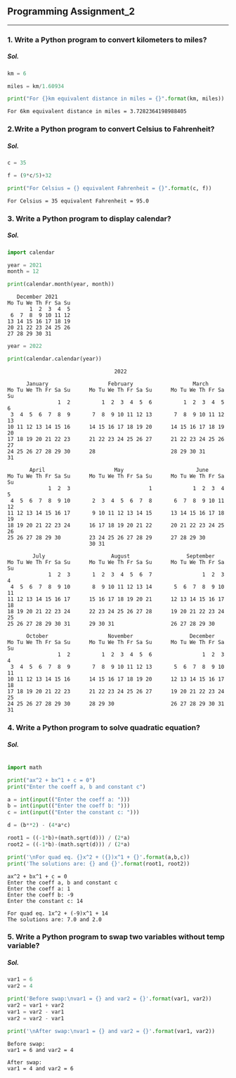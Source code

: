 ## Programming Assignment_2
-------------

### 1. Write a Python program to convert kilometers to miles?
##### Sol.


```python
km = 6

miles = km/1.60934

print("For {}km equivalent distance in miles = {}".format(km, miles))
```

    For 6km equivalent distance in miles = 3.7282364198988405
    

### 2.Write a Python program to convert Celsius to Fahrenheit?
##### Sol.


```python
c = 35

f = (9*c/5)+32

print("For Celsius = {} equivalent Fahrenheit = {}".format(c, f))
```

    For Celsius = 35 equivalent Fahrenheit = 95.0
    

### 3. Write a Python program to display calendar?
##### Sol.


```python
import calendar
```


```python
year = 2021
month = 12

print(calendar.month(year, month))
```

       December 2021
    Mo Tu We Th Fr Sa Su
           1  2  3  4  5
     6  7  8  9 10 11 12
    13 14 15 16 17 18 19
    20 21 22 23 24 25 26
    27 28 29 30 31
    
    


```python
year = 2022

print(calendar.calendar(year))
```

                                      2022
    
          January                   February                   March
    Mo Tu We Th Fr Sa Su      Mo Tu We Th Fr Sa Su      Mo Tu We Th Fr Sa Su
                    1  2          1  2  3  4  5  6          1  2  3  4  5  6
     3  4  5  6  7  8  9       7  8  9 10 11 12 13       7  8  9 10 11 12 13
    10 11 12 13 14 15 16      14 15 16 17 18 19 20      14 15 16 17 18 19 20
    17 18 19 20 21 22 23      21 22 23 24 25 26 27      21 22 23 24 25 26 27
    24 25 26 27 28 29 30      28                        28 29 30 31
    31
    
           April                      May                       June
    Mo Tu We Th Fr Sa Su      Mo Tu We Th Fr Sa Su      Mo Tu We Th Fr Sa Su
                 1  2  3                         1             1  2  3  4  5
     4  5  6  7  8  9 10       2  3  4  5  6  7  8       6  7  8  9 10 11 12
    11 12 13 14 15 16 17       9 10 11 12 13 14 15      13 14 15 16 17 18 19
    18 19 20 21 22 23 24      16 17 18 19 20 21 22      20 21 22 23 24 25 26
    25 26 27 28 29 30         23 24 25 26 27 28 29      27 28 29 30
                              30 31
    
            July                     August                  September
    Mo Tu We Th Fr Sa Su      Mo Tu We Th Fr Sa Su      Mo Tu We Th Fr Sa Su
                 1  2  3       1  2  3  4  5  6  7                1  2  3  4
     4  5  6  7  8  9 10       8  9 10 11 12 13 14       5  6  7  8  9 10 11
    11 12 13 14 15 16 17      15 16 17 18 19 20 21      12 13 14 15 16 17 18
    18 19 20 21 22 23 24      22 23 24 25 26 27 28      19 20 21 22 23 24 25
    25 26 27 28 29 30 31      29 30 31                  26 27 28 29 30
    
          October                   November                  December
    Mo Tu We Th Fr Sa Su      Mo Tu We Th Fr Sa Su      Mo Tu We Th Fr Sa Su
                    1  2          1  2  3  4  5  6                1  2  3  4
     3  4  5  6  7  8  9       7  8  9 10 11 12 13       5  6  7  8  9 10 11
    10 11 12 13 14 15 16      14 15 16 17 18 19 20      12 13 14 15 16 17 18
    17 18 19 20 21 22 23      21 22 23 24 25 26 27      19 20 21 22 23 24 25
    24 25 26 27 28 29 30      28 29 30                  26 27 28 29 30 31
    31
    
    

### 4. Write a Python program to solve quadratic equation?
##### Sol.


```python

import math

print("ax^2 + bx^1 + c = 0")
print("Enter the coeff a, b and constant c")

a = int(input(("Enter the coeff a: ")))
b = int(input(("Enter the coeff b: ")))
c = int(input(("Enter the constant c: ")))

d = (b**2) - (4*a*c)

root1 = ((-1*b)+(math.sqrt(d))) / (2*a)
root2 = ((-1*b)-(math.sqrt(d))) / (2*a)

print('\nFor quad eq. {}x^2 + ({})x^1 + {}'.format(a,b,c))
print('The solutions are: {} and {}'.format(root1, root2))
```

    ax^2 + bx^1 + c = 0
    Enter the coeff a, b and constant c
    Enter the coeff a: 1
    Enter the coeff b: -9
    Enter the constant c: 14
    
    For quad eq. 1x^2 + (-9)x^1 + 14
    The solutions are: 7.0 and 2.0
    

### 5. Write a Python program to swap two variables without temp variable?
##### Sol.


```python
var1 = 6
var2 = 4

print('Before swap:\nvar1 = {} and var2 = {}'.format(var1, var2))
var2 = var1 + var2
var1 = var2 - var1
var2 = var2 - var1

print('\nAfter swap:\nvar1 = {} and var2 = {}'.format(var1, var2))
```

    Before swap:
    var1 = 6 and var2 = 4
    
    After swap:
    var1 = 4 and var2 = 6
    


```python

```
